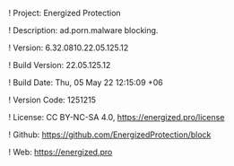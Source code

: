 ! Project: Energized Protection

! Description: ad.porn.malware blocking.

! Version: 6.32.0810.22.05.125.12

! Build Version: 22.05.125.12

! Build Date: Thu, 05 May 22 12:15:09 +06

! Version Code: 1251215

! License: CC BY-NC-SA 4.0, https://energized.pro/license

! Github: https://github.com/EnergizedProtection/block

! Web: https://energized.pro
